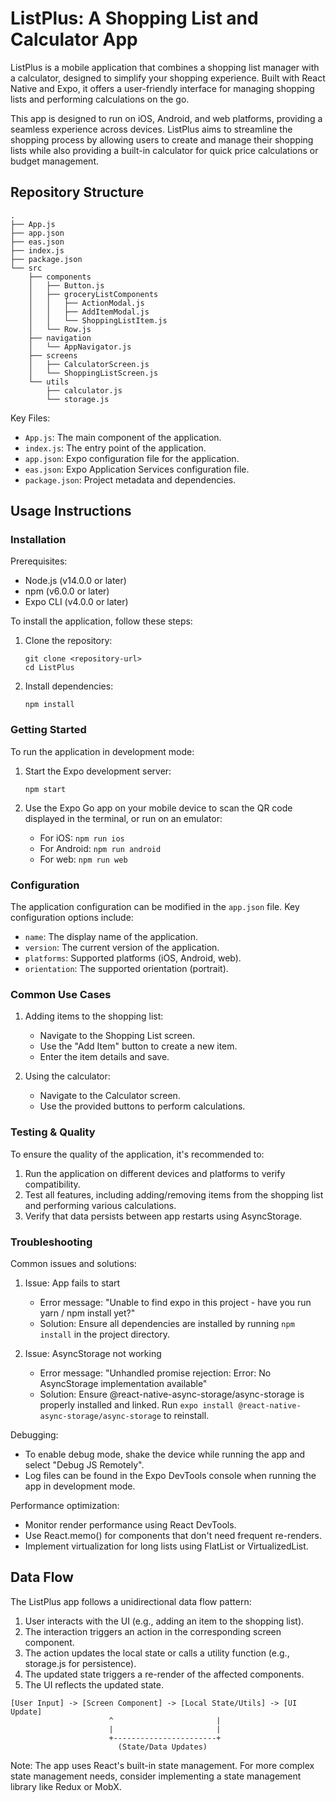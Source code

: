 # ListPlus: A Shopping List and Calculator App

ListPlus is a mobile application that combines a shopping list manager with a calculator, designed to simplify your shopping experience. Built with React Native and Expo, it offers a user-friendly interface for managing shopping lists and performing calculations on the go.

This app is designed to run on iOS, Android, and web platforms, providing a seamless experience across devices. ListPlus aims to streamline the shopping process by allowing users to create and manage their shopping lists while also providing a built-in calculator for quick price calculations or budget management.

## Repository Structure

```
.
├── App.js
├── app.json
├── eas.json
├── index.js
├── package.json
└── src
    ├── components
    │   ├── Button.js
    │   ├── groceryListComponents
    │   │   ├── ActionModal.js
    │   │   ├── AddItemModal.js
    │   │   └── ShoppingListItem.js
    │   └── Row.js
    ├── navigation
    │   └── AppNavigator.js
    ├── screens
    │   ├── CalculatorScreen.js
    │   └── ShoppingListScreen.js
    └── utils
        ├── calculator.js
        └── storage.js
```

Key Files:
- `App.js`: The main component of the application.
- `index.js`: The entry point of the application.
- `app.json`: Expo configuration file for the application.
- `eas.json`: Expo Application Services configuration file.
- `package.json`: Project metadata and dependencies.

## Usage Instructions

### Installation

Prerequisites:
- Node.js (v14.0.0 or later)
- npm (v6.0.0 or later)
- Expo CLI (v4.0.0 or later)

To install the application, follow these steps:

1. Clone the repository:
   ```
   git clone <repository-url>
   cd ListPlus
   ```

2. Install dependencies:
   ```
   npm install
   ```

### Getting Started

To run the application in development mode:

1. Start the Expo development server:
   ```
   npm start
   ```

2. Use the Expo Go app on your mobile device to scan the QR code displayed in the terminal, or run on an emulator:
   - For iOS: `npm run ios`
   - For Android: `npm run android`
   - For web: `npm run web`

### Configuration

The application configuration can be modified in the `app.json` file. Key configuration options include:

- `name`: The display name of the application.
- `version`: The current version of the application.
- `platforms`: Supported platforms (iOS, Android, web).
- `orientation`: The supported orientation (portrait).

### Common Use Cases

1. Adding items to the shopping list:
   - Navigate to the Shopping List screen.
   - Use the "Add Item" button to create a new item.
   - Enter the item details and save.

2. Using the calculator:
   - Navigate to the Calculator screen.
   - Use the provided buttons to perform calculations.

### Testing & Quality

To ensure the quality of the application, it's recommended to:

1. Run the application on different devices and platforms to verify compatibility.
2. Test all features, including adding/removing items from the shopping list and performing various calculations.
3. Verify that data persists between app restarts using AsyncStorage.

### Troubleshooting

Common issues and solutions:

1. Issue: App fails to start
   - Error message: "Unable to find expo in this project - have you run yarn / npm install yet?"
   - Solution: Ensure all dependencies are installed by running `npm install` in the project directory.

2. Issue: AsyncStorage not working
   - Error message: "Unhandled promise rejection: Error: No AsyncStorage implementation available"
   - Solution: Ensure @react-native-async-storage/async-storage is properly installed and linked. Run `expo install @react-native-async-storage/async-storage` to reinstall.

Debugging:
- To enable debug mode, shake the device while running the app and select "Debug JS Remotely".
- Log files can be found in the Expo DevTools console when running the app in development mode.

Performance optimization:
- Monitor render performance using React DevTools.
- Use React.memo() for components that don't need frequent re-renders.
- Implement virtualization for long lists using FlatList or VirtualizedList.

## Data Flow

The ListPlus app follows a unidirectional data flow pattern:

1. User interacts with the UI (e.g., adding an item to the shopping list).
2. The interaction triggers an action in the corresponding screen component.
3. The action updates the local state or calls a utility function (e.g., storage.js for persistence).
4. The updated state triggers a re-render of the affected components.
5. The UI reflects the updated state.

```
[User Input] -> [Screen Component] -> [Local State/Utils] -> [UI Update]
                      ^                       |
                      |                       |
                      +-----------------------+
                        (State/Data Updates)
```

Note: The app uses React's built-in state management. For more complex state management needs, consider implementing a state management library like Redux or MobX.
